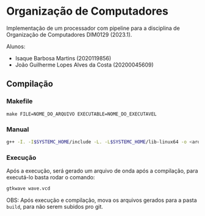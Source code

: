 # Organização de Computadores

Implementação de um processador com pipeline para a disciplina de Organização de Computadores DIM0129 (2023.1).

Alunos:

-   Isaque Barbosa Martins (2020119856)
-   João Guilherme Lopes Alves da Costa (20200045609)

## Compilação

### Makefile

```
make FILE=NOME_DO_ARQUIVO EXECUTABLE=NOME_DO_EXECUTAVEL
```

### Manual

```bash
g++ -I. -I$SYSTEMC_HOME/include -L. -L$SYSTEMC_HOME/lib-linux64 -o <arquivo> <arquivo>.cpp -lsystemc -lm
```

### Execução

Após a execução, será gerado um arquivo de onda após a compilação, para executá-lo basta rodar o comando:

```bash
gtkwave wave.vcd
```

OBS: Após execução e compilação, mova os arquivos gerados para a pasta `build`, para não serem subidos pro git.
